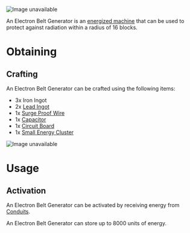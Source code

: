 ![Image unavailable](https://i.imgur.com/Z5HK8O0.png)

An Electron Belt Generator is an [energized machine](Energy-Systems) that can be used to protect against radiation within a radius of 16 blocks.

# Obtaining

## Crafting

An Electron Belt Generator can be crafted using the following items:

* 3x Iron Ingot
* 2x [Lead Ingot](Lead-Ingot)
* 1x [Surge Proof Wire](Surge-Proof-Wire)
* 1x [Capacitor](Capacitor)
* 1x [Circuit Board](Circuit-Board)
* 1x [Small Energy Cluster](Clusters)

![Image unavailable](https://i.imgur.com/6gDTagb.png)

# Usage

## Activation

An Electron Belt Generator can be activated by receiving energy from [Conduits](Conduit).

An Electron Belt Generator can store up to 8000 units of energy.